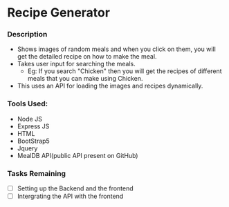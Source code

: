 # Recipe Generator

### Description

- Shows images of random meals and when you click on them, you will get the detailed recipe on how to make the meal.
- Takes user input for searching the meals.
  - Eg: If you search "Chicken" then you will get the recipes of different meals that you can make using Chicken.
- This uses an API for loading the images and recipes dynamically.

### Tools Used:

- Node JS
- Express JS
- HTML
- BootStrap5
- Jquery
- MealDB API(public API present on GitHub)

### Tasks Remaining

- [ ] Setting up the Backend and the frontend
- [ ] Intergrating the API with the frontend

